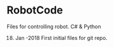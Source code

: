 # RobotCode
Files for controlling robot. C# &amp; Python

18. Jan -2018
First initial files for git repo.
